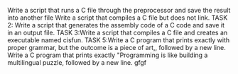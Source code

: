 Write a script that runs a C file through the preprocessor and save the result into another file
Write a script that compiles a C file but does not link.
TASK 2: Write a script that generates the assembly code of a C code and save it in an output file.
TASK 3:Write a script that compiles a C file and creates an executable named cisfun.
TASK 5:Write a C program that prints exactly with proper grammar, but the outcome is a piece of art,, followed by a new line.
Write a C program that prints exactly "Programming is like building a multilingual puzzle, followed by a new line.
gfgf
